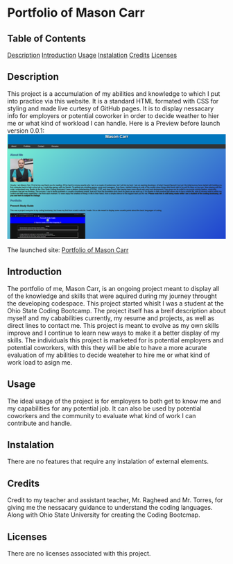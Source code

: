 # Portfolio of Mason Carr

## Table of Contents
[Description](#description)
[Introduction](#introduction)
[Usage](#usage)
[Instalation](#instalation)
[Credits](#credits)
[Licenses](#licenses)

## Description
This project is a accumulation of my abilities and knowledge to which I put into practice via this website. It is a standard HTML formated with CSS for styling and made live curtesy of GitHub pages. It is to display nessacary info for employers or potential coworker in order to decide weather to hier me or what kind of workload I can handle. Here is a Preview before launch version 0.0.1: 
![Pre-launch Preview](Portfolio-pre-launch.png)

The launched site: [Portfolio of Mason Carr](https://masonmanshark4.github.io/Portfolio/) 

## Introduction
The portfolio of me, Mason Carr, is an ongoing project meant to display all of the knowledge and skills that were aquired during my journey throught the developing codespace. This project started whislt I was a student at the Ohio State Coding Bootcamp. The project itself has a breif description about myself and my cababilities currently, my resume and projects, as well as direct lines to contact me. This project is meant to evolve as my own skills improve and I continue to learn new ways to make it a better display of my skills. The individuals this project is marketed for is potential employers and potential coworkers, with this they will be able to have a more acurate evaluation of my abilities to decide weateher to hire me or what kind of work load to asign me.

## Usage
The ideal usage of the project is for employers to both get to know me and my capabilities for any potential job. It can also be used by potential coworkers and the community to evaluate what kind of work I can contribute and handle.

## Instalation
There are no features that require any instalation of external elements.

## Credits
Credit to my teacher and assistant teacher, Mr. Ragheed and Mr. Torres, for giving me the nessacary guidance to understand the coding languages. Along with Ohio State University for creating the Coding Bootcmap.

## Licenses
There are no licenses associated with this project.
